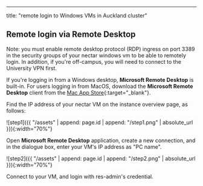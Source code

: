 
---
title:  "remote login to Windows VMs in Auckland cluster"
   

## Remote login via Remote Desktop

Note: you must enable remote desktop protocol (RDP) ingress on port 3389 in the security groups of your nectar windows vm to be able to remotely login. 
In addition, if you're off-campus, you will need to connect to the University VPN first.

If you're logging in from a Windows desktop, **Microsoft Remote Desktop** is built-in. For users logging in from MacOS, download the **Microsoft Remote Desktop** client from the [Mac App Store](https://itunes.apple.com/us/app/microsoft-remote-desktop/id1295203466?mt=12){:target="_blank"}.

Find the IP address of your nectar VM on the instance overview page, as follows:

![step1]({{ "/assets" | append: page.id | append: "/step1.png" | absolute_url }}){:width="70%"}

Open **Microsoft Remote Desktop** application, create a new connection, and in the dialogue box, enter your VM's IP address as "PC name".

![step2]({{ "/assets" | append: page.id | append: "/step2.png" | absolute_url }}){:width="70%"}

Connect to your VM, and login with res-admin's credential. 


